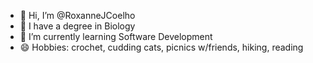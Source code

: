 - 👋 Hi, I’m @RoxanneJCoelho
- 🌱 I have a degree in Biology
- 👀 I’m currently learning Software Development
- 😄 Hobbies: crochet, cudding cats, picnics w/friends, hiking, reading

<!---
RoxanneJCoelho/RoxanneJCoelho is a ✨ special ✨ repository because its `README.md` (this file) appears on your GitHub profile.
You can click the Preview link to take a look at your changes.
--->
